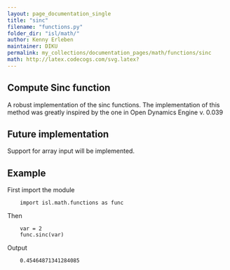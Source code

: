 ```yaml
---
layout: page_documentation_single
title: "sinc"
filename: "functions.py"
folder_dir: "isl/math/"
author: Kenny Erleben
maintainer: DIKU
permalink: my_collections/documentation_pages/math/functions/sinc
math: http://latex.codecogs.com/svg.latex? 
---
```

## Compute Sinc function
A robust implementation of the sinc functions. 
The implementation of this method was greatly inspired by the
one in Open Dynamics Engine v. 0.039

## Future implementation
Support for array input will be implemented.

## Example 
First import the module
``` 
    import isl.math.functions as func
```
Then
```
    var = 2
    func.sinc(var)
```
Output
```
    0.45464871341284085 
```
